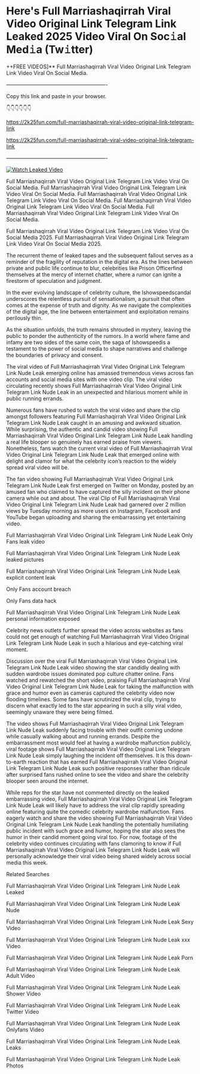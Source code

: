 # Here's Full Marriashaqirrah Viral Video Original Link Telegram Link Leaked 2025 Video Viral On Soc𝚒al Med𝚒a (Tw𝚒tter)

++FREE VIDEOS]** Full Marriashaqirrah Viral Video Original Link Telegram Link Video Viral On Social Media.

———————————————————-

Copy this link and paste in your browser.

👇👇👇👇👇👇

https://2k25fun.com/full-marriashaqirrah-viral-video-original-link-telegram-link

https://2k25fun.com/full-marriashaqirrah-viral-video-original-link-telegram-link

———————————————————-

[![Watch Leaked Video](https://miro.medium.com/v2/resize:fit:828/format:webp/1*cilzJN44JGOrTw9NJCrNHA.gif "Watch Leaked Video")](https://2k25fun.com/full-marriashaqirrah-viral-video-original-link-telegram-link)

Full Marriashaqirrah Viral Video Original Link Telegram Link Video Viral On Social Media. Full Marriashaqirrah Viral Video Original Link Telegram Link Video Viral On Social Media. Full Marriashaqirrah Viral Video Original Link Telegram Link Video Viral On Social Media. Full Marriashaqirrah Viral Video Original Link Telegram Link Video Viral On Social Media. Full Marriashaqirrah Viral Video Original Link Telegram Link Video Viral On Social Media.

Full Marriashaqirrah Viral Video Original Link Telegram Link Video Viral On Social Media 2025. Full Marriashaqirrah Viral Video Original Link Telegram Link Video Viral On Social Media 2025.

The recurrent theme of leaked tapes and the subsequent fallout serves as a reminder of the fragility of reputation in the digital era. As the lines between private and public life continue to blur, celebrities like Prison Officerfind themselves at the mercy of internet chatter, where a rumor can ignite a firestorm of speculation and judgment.

In the ever evolving landscape of celebrity culture, the Ishowspeedscandal underscores the relentless pursuit of sensationalism, a pursuit that often comes at the expense of truth and dignity. As we navigate the complexities of the digital age, the line between entertainment and exploitation remains perilously thin.

As the situation unfolds, the truth remains shrouded in mystery, leaving the public to ponder the authenticity of the rumors. In a world where fame and infamy are two sides of the same coin, the saga of Ishowspeedis a testament to the power of social media to shape narratives and challenge the boundaries of privacy and consent.

The viral video of Full Marriashaqirrah Viral Video Original Link Telegram Link Nude Leak emerging online has amassed tremendous views across fan accounts and social media sites with one video clip. The viral video circulating recently shows Full Marriashaqirrah Viral Video Original Link Telegram Link Nude Leak in an unexpected and hilarious moment while in public running errands.

Numerous fans have rushed to watch the viral video and share the clip amongst followers featuring Full Marriashaqirrah Viral Video Original Link Telegram Link Nude Leak caught in an amusing and awkward situation. While surprising, the authentic and candid video showing Full Marriashaqirrah Viral Video Original Link Telegram Link Nude Leak handling a real life blooper so genuinely has earned praise from viewers. Nonetheless, fans watch the current viral video of Full Marriashaqirrah Viral Video Original Link Telegram Link Nude Leak that emerged online with delight and clamor for what the celebrity icon’s reaction to the widely spread viral video will be.

The fan video showing Full Marriashaqirrah Viral Video Original Link Telegram Link Nude Leak first emerged on Twitter on Monday, posted by an amused fan who claimed to have captured the silly incident on their phone camera while out and about. The viral Clip of Full Marriashaqirrah Viral Video Original Link Telegram Link Nude Leak had garnered over 2 million views by Tuesday morning as more users on Instagram, Facebook and YouTube began uploading and sharing the embarrassing yet entertaining video.

Full Marriashaqirrah Viral Video Original Link Telegram Link Nude Leak Only Fans leak video

Full Marriashaqirrah Viral Video Original Link Telegram Link Nude Leak leaked pictures

Full Marriashaqirrah Viral Video Original Link Telegram Link Nude Leak explicit content leak

Only Fans account breach

Only Fans data hack

Full Marriashaqirrah Viral Video Original Link Telegram Link Nude Leak personal information exposed

Celebrity news outlets further spread the video across websites as fans could not get enough of watching Full Marriashaqirrah Viral Video Original Link Telegram Link Nude Leak in such a hilarious and eye-catching viral moment.

Discussion over the viral Full Marriashaqirrah Viral Video Original Link Telegram Link Nude Leak video showing the star candidly dealing with sudden wardrobe issues dominated pop culture chatter online. Fans watched and rewatched the short video, praising Full Marriashaqirrah Viral Video Original Link Telegram Link Nude Leak for taking the malfunction with grace and humor even as cameras captured the celebrity video now flooding timelines. Some fans have scrutinized the viral clip, trying to discern what exactly led to the star appearing in such a silly viral video, seemingly unaware they were being filmed.

The video shows Full Marriashaqirrah Viral Video Original Link Telegram Link Nude Leak suddenly facing trouble with their outfit coming undone while casually walking about and running errands. Despite the embarrassment most would feel at having a wardrobe malfunction publicly, viral footage shows Full Marriashaqirrah Viral Video Original Link Telegram Link Nude Leak simply laughing the incident off themselves. It is this down-to-earth reaction that has earned Full Marriashaqirrah Viral Video Original Link Telegram Link Nude Leak such positive responses rather than ridicule after surprised fans rushed online to see the video and share the celebrity blooper seen around the internet.

While reps for the star have not commented directly on the leaked embarrassing video, Full Marriashaqirrah Viral Video Original Link Telegram Link Nude Leak will likely have to address the viral clip rapidly spreading online featuring quite the comedic celebrity wardrobe malfunction. Fans eagerly watch and share the video showing Full Marriashaqirrah Viral Video Original Link Telegram Link Nude Leak handling the potentially humiliating public incident with such grace and humor, hoping the star also sees the humor in their candid moment going viral too. For now, footage of the celebrity video continues circulating with fans clamoring to know if Full Marriashaqirrah Viral Video Original Link Telegram Link Nude Leak will personally acknowledge their viral video being shared widely across social media this week.

Related Searches

Full Marriashaqirrah Viral Video Original Link Telegram Link Nude Leak Leaked

Full Marriashaqirrah Viral Video Original Link Telegram Link Nude Leak Nude

Full Marriashaqirrah Viral Video Original Link Telegram Link Nude Leak Sexy Video

Full Marriashaqirrah Viral Video Original Link Telegram Link Nude Leak xxx Video

Full Marriashaqirrah Viral Video Original Link Telegram Link Nude Leak Porn

Full Marriashaqirrah Viral Video Original Link Telegram Link Nude Leak Adult Video

Full Marriashaqirrah Viral Video Original Link Telegram Link Nude Leak Shower Video

Full Marriashaqirrah Viral Video Original Link Telegram Link Nude Leak Twitter Video

Full Marriashaqirrah Viral Video Original Link Telegram Link Nude Leak Onlyfans Video

Full Marriashaqirrah Viral Video Original Link Telegram Link Nude Leak Leaks

Full Marriashaqirrah Viral Video Original Link Telegram Link Nude Leak Photos
